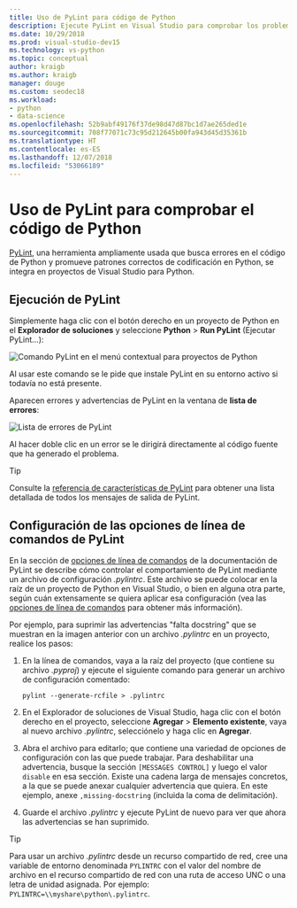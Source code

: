 ```yaml
---
title: Uso de PyLint para código de Python
description: Ejecute PyLint en Visual Studio para comprobar los problemas en el código de Python, incluidas las opciones de línea de comandos para personalizar la detección de errores.
ms.date: 10/29/2018
ms.prod: visual-studio-dev15
ms.technology: vs-python
ms.topic: conceptual
author: kraigb
ms.author: kraigb
manager: douge
ms.custom: seodec18
ms.workload:
- python
- data-science
ms.openlocfilehash: 52b9abf49176f37de98d47d87bc1d7ae265ded1e
ms.sourcegitcommit: 708f77071c73c95d212645b00fa943d45d35361b
ms.translationtype: HT
ms.contentlocale: es-ES
ms.lasthandoff: 12/07/2018
ms.locfileid: "53066189"
---
```

# <a name="use-pylint-to-check-python-code"></a>Uso de PyLint para comprobar el código de Python

[PyLint](https://www.pylint.org/), una herramienta ampliamente usada que busca errores en el código de Python y promueve patrones correctos de codificación en Python, se integra en proyectos de Visual Studio para Python.

## <a name="run-pylint"></a>Ejecución de PyLint

Simplemente haga clic con el botón derecho en un proyecto de Python en el **Explorador de soluciones** y seleccione **Python** > **Run PyLint** (Ejecutar PyLint...):

![Comando PyLint en el menú contextual para proyectos de Python](media/code-pylint-command.png)

Al usar este comando se le pide que instale PyLint en su entorno activo si todavía no está presente.

Aparecen errores y advertencias de PyLint en la ventana de **lista de errores**:

![Lista de errores de PyLint](media/code-pylint-error-list.png)

Al hacer doble clic en un error se le dirigirá directamente al código fuente que ha generado el problema.

> [!Tip]
> Consulte la [referencia de características de PyLint](https://pylint.readthedocs.io/en/latest/technical_reference/features.html) para obtener una lista detallada de todos los mensajes de salida de PyLint.

## <a name="set-pylint-command-line-options"></a>Configuración de las opciones de línea de comandos de PyLint

En la sección de [opciones de línea de comandos](https://pylint.readthedocs.io/en/latest/user_guide/run.html#command-line-options) de la documentación de PyLint se describe cómo controlar el comportamiento de PyLint mediante un archivo de configuración *.pylintrc*. Este archivo se puede colocar en la raíz de un proyecto de Python en Visual Studio, o bien en alguna otra parte, según cuán extensamente se quiera aplicar esa configuración (vea las [opciones de línea de comandos](https://pylint.readthedocs.io/en/latest/user_guide/run.html#command-line-options) para obtener más información).

Por ejemplo, para suprimir las advertencias "falta docstring" que se muestran en la imagen anterior con un archivo *.pylintrc* en un proyecto, realice los pasos:

1. En la línea de comandos, vaya a la raíz del proyecto (que contiene su archivo *.pyproj*) y ejecute el siguiente comando para generar un archivo de configuración comentado:

   ```command
   pylint --generate-rcfile > .pylintrc
   ```

1. En el Explorador de soluciones de Visual Studio, haga clic con el botón derecho en el proyecto, seleccione **Agregar** > **Elemento existente**, vaya al nuevo archivo *.pylintrc*, selecciónelo y haga clic en **Agregar**.

1. Abra el archivo para editarlo; que contiene una variedad de opciones de configuración con las que puede trabajar. Para deshabilitar una advertencia, busque la sección `[MESSAGES CONTROL]` y luego el valor `disable` en esa sección. Existe una cadena larga de mensajes concretos, a la que se puede anexar cualquier advertencia que quiera. En este ejemplo, anexe `,missing-docstring` (incluida la coma de delimitación).

1. Guarde el archivo *.pylintrc* y ejecute PyLint de nuevo para ver que ahora las advertencias se han suprimido.

> [!Tip]
> Para usar un archivo *.pylintrc* desde un recurso compartido de red, cree una variable de entorno denominada `PYLINTRC` con el valor del nombre de archivo en el recurso compartido de red con una ruta de acceso UNC o una letra de unidad asignada. Por ejemplo: `PYLINTRC=\\myshare\python\.pylintrc`.
